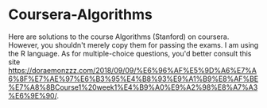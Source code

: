 # Coursera-Algorithms
Here are solutions to the course Algorithms (Stanford) on coursera.
However, you shouldn't merely copy them for passing the exams.
I am using the R language.
As for multiple-choice questions, you'd better consult this site https://doraemonzzz.com/2018/09/09/%E6%96%AF%E5%9D%A6%E7%A6%8F%E7%AE%97%E6%B3%95%E4%B8%93%E9%A1%B9%E8%AF%BE%E7%A8%8BCourse1%20week1%E4%B9%A0%E9%A2%98%E8%A7%A3%E6%9E%90/.
